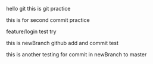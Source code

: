 hello git 
this is git practice

this is for second commit practice


feature/login test try

this is newBranch github add and commit test

this is another testing for commit in newBranch to master

